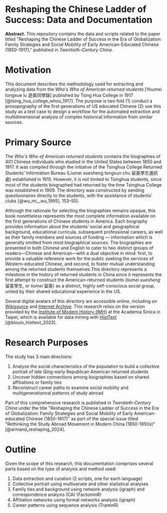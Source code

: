 # Reshaping the Chinese Ladder of Success: Data and Documentation

**Abstract.** This repository contains the data and scripts related to the paper titled "Reshaping the Chinese Ladder of Success in the Era of Globalization: Family Strategies and Social Mobility of Early American-Educated Chinese (1850-1917)," published in *Twentieth-Century China*.

# Motivation 

This document describes the methodology used for extracting and analyzing data from the *Who's Who of American returned students* [Youmei tongxue lu 遊美同學錄] published by Tsing Hua College in 1917 [@tsing_hua_college_whos_1917]. The purpose is two fold (1) conduct a prosopography of the first generations of US educated Chinese (2) use this study as a test case to design a workflow for the automated extraction and multidimensional analysis of complex historical information from similar sources.   

# Primary Source 

The *Who's Who of American returned students* contains the biographies of 401 Chinese individuals who studied in the United States between 1850 and 1917. It was compiled through the initiative of the Tsinghua College Returned Students’ Information Bureau (Liumei xuesheng tongxun chu 留美學生通訊處) established in 1915. However, it is not limited to Tsinghua students, since most of the students biographed had returned by the time Tsinghua College was established in 1909. The directory was constructed by sending questionnaires directly to the students, with the assistance of students' clubs [@wu_mi__wu_1995], 153–55). 

Although the rationale for selecting the biographies remains opaque, this book nonetheless represents the most complete information available on the first generations of Chinese students in America. Each biography provides information about the students’ social and geographical background, educational curricula, subsequent professional careers, as well as their family members and sources of funding — information which is generally omitted from most biographical sources. The biographies are presented in both Chinese and English to cater to two distinct groups of readers—Chinese and American—with a dual objective in mind: first, to provide a valuable reference work for the public seeking the services of Western-educated Chinese, and second, to foster mutual understanding among the returned students themselves.This directory represents a milestone in the history of returned students in China since it represents the first attempt to construct the American-returned students (*liumei xuesheng* 留美學生, or *liumei* 留美) as a distinct, highly self-conscious social group, united by their shared educational experience in the US. 

Several digital avatars of this directory are accessible online, including on [Wikisource](https://zh.m.wikisource.org/wiki/File:Who%27s_who_of_American_returned_students_%3D_(You_Mei_tong_xue_lu_-_min_gou_liu_nian)_(IA_whoswhoofamerica00qing).pdf) and [Internet Archive](https://archive.org/details/whoswhoofamerica00qing). This research relies on the version provided by the [Institute of Modern History (IMH)](https://mhdb.mh.sinica.edu.tw/mhpeople/bookview.php?bookno=33#b33) at the Academia Sinica in Taipei, which is available for data mining with [HistText](https://bookdown.enpchina.eu/HistText_Book/) [@blouin_histtext_2023].

# Research Purposes 

The study has 3 main directions:   

  1. Analyze the social characteristics of the population to build a collective portrait of late Qing-early Republican American returned students 
  2. Uncover hidden connections among biographies based on shared affiliations or family ties 
  3. Reconstruct career paths to examine social mobility and multigenerationnal patterns of study abroad 
  
Part of this comprehensive research is published in *Twentieth-Century China* under the title "Reshaping the Chinese Ladder of Success in the Era of Globalization: Family Strategies and Social Mobility of Early American-educated Chinese (1850-1917)" as part of the special issue titled "Rethinking the Study Abroad Movement in Modern China (1850-1950s)" [@armand_reshaping_2024]. 

# Outline 

Given the scope of this research, this documentation comprises several parts based on the type of analysis and method used: 

  1. Data extraction and curation (2 scripts, one for each language)
  2. Collective portrait using multivariate and other statistical analyses 
  3. Family ties and background using network analysis (igraph) and correspondence analysis (CA) (FactominR)
  4. Affiliation networks using formal networks analysis (igraph)
  5. Career patterns using sequence analysis (TraminR)
